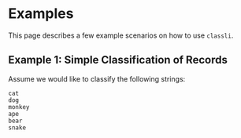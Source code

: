 # Examples

This page describes a few example scenarios on how to use `classli`.


## Example 1: Simple Classification of Records

Assume we would like to classify the following strings:

    cat
    dog
    monkey
    ape
    bear
    snake
    
